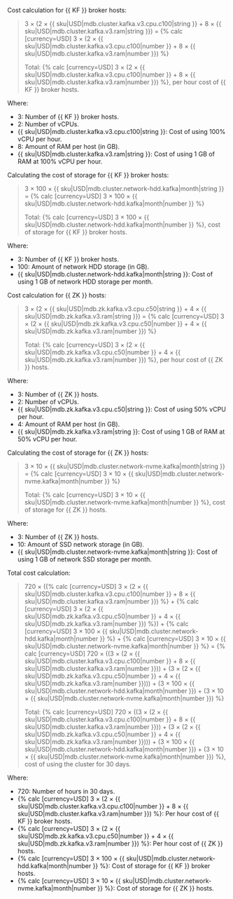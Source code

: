 Cost calculation for {{ KF }} broker hosts:

> 3 × (2&nbsp;×&nbsp;{{ sku|USD|mdb.cluster.kafka.v3.cpu.c100|string }} + 8&nbsp;×&nbsp;{{ sku|USD|mdb.cluster.kafka.v3.ram|string }}) = {% calc [currency=USD] 3 × (2 × {{ sku|USD|mdb.cluster.kafka.v3.cpu.c100|number }} + 8 × {{ sku|USD|mdb.cluster.kafka.v3.ram|number }}) %}
>
> Total: {% calc [currency=USD] 3 × (2 × {{ sku|USD|mdb.cluster.kafka.v3.cpu.c100|number }} + 8 × {{ sku|USD|mdb.cluster.kafka.v3.ram|number }}) %}, per hour cost of {{ KF }} broker hosts.

Where:
* 3: Number of {{ KF }} broker hosts.
* 2: Number of vCPUs.
* {{ sku|USD|mdb.cluster.kafka.v3.cpu.c100|string }}: Cost of using 100% vCPU per hour.
* 8: Amount of RAM per host (in GB).
* {{ sku|USD|mdb.cluster.kafka.v3.ram|string }}: Cost of using 1 GB of RAM at 100% vCPU per hour.

Calculating the cost of storage for {{ KF }} broker hosts:

> 3 × 100 × {{ sku|USD|mdb.cluster.network-hdd.kafka|month|string }} = {% calc [currency=USD] 3 × 100 × {{ sku|USD|mdb.cluster.network-hdd.kafka|month|number }} %}
>
> Total: {% calc [currency=USD] 3 × 100 × {{ sku|USD|mdb.cluster.network-hdd.kafka|month|number }} %}, cost of storage for {{ KF }} broker hosts.

Where:
* 3: Number of {{ KF }} broker hosts.
* 100: Amount of network HDD storage (in GB).
* {{ sku|USD|mdb.cluster.network-hdd.kafka|month|string }}: Cost of using 1 GB of network HDD storage per month.

Cost calculation for {{ ZK }} hosts:

> 3 × (2&nbsp;×&nbsp;{{ sku|USD|mdb.zk.kafka.v3.cpu.c50|string }} + 4&nbsp;×&nbsp;{{ sku|USD|mdb.zk.kafka.v3.ram|string }}) = {% calc [currency=USD] 3 × (2 × {{ sku|USD|mdb.zk.kafka.v3.cpu.c50|number }} + 4 × {{ sku|USD|mdb.zk.kafka.v3.ram|number }}) %}
>
> Total: {% calc [currency=USD] 3 × (2 × {{ sku|USD|mdb.zk.kafka.v3.cpu.c50|number }} + 4 × {{ sku|USD|mdb.zk.kafka.v3.ram|number }}) %}, per hour cost of {{ ZK }} hosts.

Where:
* 3: Number of {{ ZK }} hosts.
* 2: Number of vCPUs.
* {{ sku|USD|mdb.zk.kafka.v3.cpu.c50|string }}: Cost of using 50% vCPU per hour.
* 4: Amount of RAM per host (in GB).
* {{ sku|USD|mdb.zk.kafka.v3.ram|string }}: Cost of using 1 GB of RAM at 50% vCPU per hour.

Calculating the cost of storage for {{ ZK }} hosts:

> 3 × 10 × {{ sku|USD|mdb.cluster.network-nvme.kafka|month|string }} = {% calc [currency=USD] 3 × 10 × {{ sku|USD|mdb.cluster.network-nvme.kafka|month|number }} %}
>
> Total: {% calc [currency=USD] 3 × 10 × {{ sku|USD|mdb.cluster.network-nvme.kafka|month|number }} %}, cost of storage for {{ ZK }} hosts.

Where:
* 3: Number of {{ ZK }} hosts.
* 10: Amount of SSD network storage (in GB).
* {{ sku|USD|mdb.cluster.network-nvme.kafka|month|string }}: Cost of using 1 GB of network SSD storage per month.

Total cost calculation:

> 720 × ({% calc [currency=USD] 3 × (2 × {{ sku|USD|mdb.cluster.kafka.v3.cpu.c100|number }} + 8 × {{ sku|USD|mdb.cluster.kafka.v3.ram|number }}) %} + {% calc [currency=USD] 3 × (2 × {{ sku|USD|mdb.zk.kafka.v3.cpu.c50|number }} + 4 × {{ sku|USD|mdb.zk.kafka.v3.ram|number }}) %}) + {% calc [currency=USD] 3 × 100 × {{ sku|USD|mdb.cluster.network-hdd.kafka|month|number }} %} + {% calc [currency=USD] 3 × 10 × {{ sku|USD|mdb.cluster.network-nvme.kafka|month|number }} %} = {% calc [currency=USD] 720 × ((3 × (2 × {{ sku|USD|mdb.cluster.kafka.v3.cpu.c100|number }} + 8 × {{ sku|USD|mdb.cluster.kafka.v3.ram|number }})) + (3 × (2 × {{ sku|USD|mdb.zk.kafka.v3.cpu.c50|number }} + 4 × {{ sku|USD|mdb.zk.kafka.v3.ram|number }}))) + (3 × 100 × {{ sku|USD|mdb.cluster.network-hdd.kafka|month|number }}) + (3 × 10 × {{ sku|USD|mdb.cluster.network-nvme.kafka|month|number }}) %}
>
> Total: {% calc [currency=USD] 720 × ((3 × (2 × {{ sku|USD|mdb.cluster.kafka.v3.cpu.c100|number }} + 8 × {{ sku|USD|mdb.cluster.kafka.v3.ram|number }})) + (3 × (2 × {{ sku|USD|mdb.zk.kafka.v3.cpu.c50|number }} + 4 × {{ sku|USD|mdb.zk.kafka.v3.ram|number }}))) + (3 × 100 × {{ sku|USD|mdb.cluster.network-hdd.kafka|month|number }}) + (3 × 10 × {{ sku|USD|mdb.cluster.network-nvme.kafka|month|number }}) %}, cost of using the cluster for 30 days.

Where:
* 720: Number of hours in 30 days.
* {% calc [currency=USD] 3 × (2 × {{ sku|USD|mdb.cluster.kafka.v3.cpu.c100|number }} + 8 × {{ sku|USD|mdb.cluster.kafka.v3.ram|number }}) %}: Per hour cost of {{ KF }} broker hosts.
* {% calc [currency=USD] 3 × (2 × {{ sku|USD|mdb.zk.kafka.v3.cpu.c50|number }} + 4 × {{ sku|USD|mdb.zk.kafka.v3.ram|number }}) %}: Per hour cost of {{ ZK }} hosts.
* {% calc [currency=USD] 3 × 100 × {{ sku|USD|mdb.cluster.network-hdd.kafka|month|number }} %}: Cost of storage for {{ KF }} broker hosts.
* {% calc [currency=USD] 3 × 10 × {{ sku|USD|mdb.cluster.network-nvme.kafka|month|number }} %}: Cost of storage for {{ ZK }} hosts.